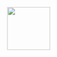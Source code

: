 
<gif align="center"> 
  <img src="https://media.giphy.com/media/27IHkq3vCkyQ8V7ntv/giphy.gif" width="100"/>
</gif>
